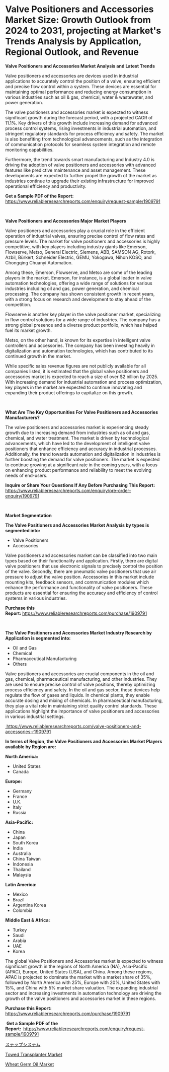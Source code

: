 <p><h1>Valve Positioners and Accessories Market Size: Growth Outlook from 2024 to 2031, projecting at Market's Trends Analysis by Application, Regional Outlook, and Revenue</h1></p><p><strong>Valve Positioners and Accessories Market Analysis and Latest Trends</strong></p>
<p><p>Valve positioners and accessories are devices used in industrial applications to accurately control the position of a valve, ensuring efficient and precise flow control within a system. These devices are essential for maintaining optimal performance and reducing energy consumption in various industries such as oil & gas, chemical, water & wastewater, and power generation.</p><p>The valve positioners and accessories market is expected to witness significant growth during the forecast period, with a projected CAGR of 11.1%. Key drivers of this growth include increasing demand for advanced process control systems, rising investments in industrial automation, and stringent regulatory standards for process efficiency and safety. The market is also benefiting from technological advancements, such as the integration of communication protocols for seamless system integration and remote monitoring capabilities.</p><p>Furthermore, the trend towards smart manufacturing and Industry 4.0 is driving the adoption of valve positioners and accessories with advanced features like predictive maintenance and asset management. These developments are expected to further propel the growth of the market as industries continue to upgrade their existing infrastructure for improved operational efficiency and productivity.</p></p>
<p><strong>Get a Sample PDF of the Report:&nbsp;</strong> <a href="https://www.reliableresearchreports.com/enquiry/request-sample/1909791">https://www.reliableresearchreports.com/enquiry/request-sample/1909791</a></p>
<p>&nbsp;</p>
<p><strong>Valve Positioners and Accessories Major Market Players</strong></p>
<p><p>Valve positioners and accessories play a crucial role in the efficient operation of industrial valves, ensuring precise control of flow rates and pressure levels. The market for valve positioners and accessories is highly competitive, with key players including industry giants like Emerson, Flowserve, Metso, General Electric, Siemens, ABB, SAMSON AG, Rotork, Azbil, Bürkert, Schneider Electric, GEMU, Yokogawa, Nihon KOSO, and Chongqing Chuanyi Automation.</p><p>Among these, Emerson, Flowserve, and Metso are some of the leading players in the market. Emerson, for instance, is a global leader in valve automation technologies, offering a wide range of solutions for various industries including oil and gas, power generation, and chemical processing. The company has shown consistent growth in recent years, with a strong focus on research and development to stay ahead of the competition.</p><p>Flowserve is another key player in the valve positioner market, specializing in flow control solutions for a wide range of industries. The company has a strong global presence and a diverse product portfolio, which has helped fuel its market growth.</p><p>Metso, on the other hand, is known for its expertise in intelligent valve controllers and accessories. The company has been investing heavily in digitalization and automation technologies, which has contributed to its continued growth in the market.</p><p>While specific sales revenue figures are not publicly available for all companies listed, it is estimated that the global valve positioners and accessories market is expected to reach a size of over $2 billion by 2025. With increasing demand for industrial automation and process optimization, key players in the market are expected to continue innovating and expanding their product offerings to capitalize on this growth.</p></p>
<p>&nbsp;</p>
<p><strong>What Are The Key Opportunities For Valve Positioners and Accessories Manufacturers?</strong></p>
<p><p>The valve positioners and accessories market is experiencing steady growth due to increasing demand from industries such as oil and gas, chemical, and water treatment. The market is driven by technological advancements, which have led to the development of intelligent valve positioners that enhance efficiency and accuracy in industrial processes. Additionally, the trend towards automation and digitalization in industries is further boosting the demand for valve positioners. The market is expected to continue growing at a significant rate in the coming years, with a focus on enhancing product performance and reliability to meet the evolving needs of end-users.</p></p>
<p><strong>Inquire or Share Your Questions If Any Before Purchasing This Report:</strong> <a href="https://www.reliableresearchreports.com/enquiry/pre-order-enquiry/1909791">https://www.reliableresearchreports.com/enquiry/pre-order-enquiry/1909791</a></p>
<p>&nbsp;</p>
<p><strong>Market Segmentation</strong></p>
<p><strong>The Valve Positioners and Accessories Market Analysis by types is segmented into:</strong></p>
<p><ul><li>Valve Positioners</li><li>Accessories</li></ul></p>
<p><p>Valve positioners and accessories market can be classified into two main types based on their functionality and application. Firstly, there are digital valve positioners that use electronic signals to precisely control the position of the valve. Secondly, there are pneumatic valve positioners that use air pressure to adjust the valve position. Accessories in this market include mounting kits, feedback sensors, and communication modules which enhance the performance and functionality of valve positioners. These products are essential for ensuring the accuracy and efficiency of control systems in various industries.</p></p>
<p><strong>Purchase this Report:&nbsp;</strong><a href="https://www.reliableresearchreports.com/purchase/1909791">https://www.reliableresearchreports.com/purchase/1909791</a></p>
<p>&nbsp;</p>
<p><strong>The Valve Positioners and Accessories Market Industry Research by Application is segmented into:</strong></p>
<p><ul><li>Oil and Gas</li><li>Chemical</li><li>Pharmaceutical Manufacturing</li><li>Others</li></ul></p>
<p><p>Valve positioners and accessories are crucial components in the oil and gas, chemical, pharmaceutical manufacturing, and other industries. They are used to ensure precise control of valve positions, thereby optimizing process efficiency and safety. In the oil and gas sector, these devices help regulate the flow of gases and liquids. In chemical plants, they enable accurate dosing and mixing of chemicals. In pharmaceutical manufacturing, they play a vital role in maintaining strict quality control standards. These applications highlight the importance of valve positioners and accessories in various industrial settings.</p></p>
<p><a href="https://www.reliableresearchreports.com/valve-positioners-and-accessories-r1909791">&nbsp;https://www.reliableresearchreports.com/valve-positioners-and-accessories-r1909791</a></p>
<p><strong>In terms of Region, the Valve Positioners and Accessories Market Players available by Region are:</strong></p>
<p>
    <p> <strong> North America: </strong>
        <ul>
            <li>United States</li>
            <li>Canada</li>
        </ul>
        </p> 
    <p> <strong> Europe: </strong>
        <ul>
            <li>Germany</li>
            <li>France</li>
            <li>U.K.</li>
            <li>Italy</li>
            <li>Russia</li>
        </ul>
        </p> 
    <p> <strong> Asia-Pacific: </strong>
        <ul>
            <li>China</li>
            <li>Japan</li>
            <li>South Korea</li>
            <li>India</li>
            <li>Australia</li>
            <li>China Taiwan</li>
            <li>Indonesia</li>
            <li>Thailand</li>
            <li>Malaysia</li>
        </ul>
        </p> 
    <p> <strong> Latin America: </strong>
        <ul>
            <li>Mexico</li>
            <li>Brazil</li>
            <li>Argentina Korea</li>
            <li>Colombia</li>
        </ul>
        </p> 
    <p> <strong> Middle East & Africa: </strong>
        <ul>
            <li>Turkey</li>
            <li>Saudi</li>
            <li>Arabia</li>
            <li>UAE</li>
            <li>Korea</li>
        </ul>
    </p>
    </p>
<p><p>The global Valve Positioners and Accessories market is expected to witness significant growth in the regions of North America (NA), Asia-Pacific (APAC), Europe, United States (USA), and China. Among these regions, APAC is projected to dominate the market with a market share of 35%, followed by North America with 25%, Europe with 20%, United States with 15%, and China with 5% market share valuation. The expanding industrial sector and increasing investments in automation technology are driving the growth of the valve positioners and accessories market in these regions.</p></p>
<p><strong>Purchase this Report: </strong><a href="https://www.reliableresearchreports.com/purchase/1909791">https://www.reliableresearchreports.com/purchase/1909791</a></p>
<p>&nbsp;<strong>Get a Sample PDF of the Report:&nbsp;&nbsp;</strong><a href="https://www.reliableresearchreports.com/enquiry/request-sample/1909791">https://www.reliableresearchreports.com/enquiry/request-sample/1909791</a></p>
<p><strong></strong></p>
<p><p><a href="https://github.com/mathieurico66/Market-Research-Report-List-1/blob/main/126524344883.md">ステップシステム</a></p><p><a href="https://github.com/brenzgnarento/Market-Research-Report-List-2/blob/main/towed-transplanter-market.md">Towed Transplanter Market</a></p><p><a href="https://issuu.com/reportprime-2/docs/wheat-germ-oil-market-size-2030.pptx">Wheat Germ Oil Market</a></p></p>